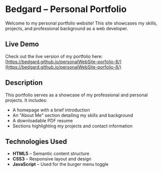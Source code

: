 # Bedgard – Personal Portfolio

Welcome to my personal portfolio website! This site showcases my skills, projects, and professional background as a web developer.


## Live Demo

Check out the live version of my portfolio here:  
[https://bedgard.github.io/personalWebSite-porfolio-8/](https://bedgard.github.io/personalWebSite-porfolio-8/)


##  Description

This portfolio serves as a showcase of my professional and personal projects. It includes:

- A homepage with a brief introduction  
- An "About Me" section detailing my skills and background  
- A downloadable PDF resume  
- Sections highlighting my projects and contact information  


##  Technologies Used

- **HTML5** – Semantic content structure  
- **CSS3** – Responsive layout and design  
- **JavaScript** – Used for the burger menu toggle
